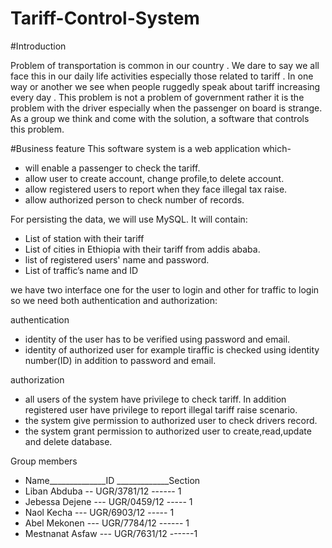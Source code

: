 # Tariff-Control-System

#Introduction

Problem of transportation is common in our country . We dare to say we all face this in our daily life activities especially those related to tariff . In one way or another we see when people ruggedly speak about tariff increasing every day . This problem is not a problem of government rather it is the problem with the driver especially when the passenger on board is strange. As a group we think and come with the solution, a software that controls this problem.

#Business feature
This software system is a web application which-
-	will enable a passenger to check the tariff. 
-	allow user to create account, change profile,to delete account.
-	allow registered users to report when they face illegal tax raise. 
-	allow authorized person to check number of records.

For persisting the data, we will use MySQL. It will contain:
-	List of station with their tariff
-	List of cities in Ethiopia with their tariff from addis ababa.
-	list of registered users' name and password.
-	List of traffic’s name and ID

we have two interface one for the user to login and other for traffic to login so we need both authentication and authorization:

authentication
- identity of the user has to be verified using password and email.
- identity of authorized user for example tiraffic is checked using identity number(ID) in addition to password and email.
              
authorization
- all users of the system have privilege to check tariff. In addition registered user have privilege to report illegal tariff raise scenario.
- the system give permission to authorized user to check drivers record.
- the system grant permission to authorized user to create,read,update and delete database.


Group members
   - Name______________ID _____________Section
- Liban Abduba  --  UGR/3781/12 ------ 1
- Jebessa Dejene --- UGR/0459/12 ----- 1
- Naol Kecha  ---   UGR/6903/12 -----   1
- Abel Mekonen  --- UGR/7784/12  ------  1
- Mestnanat Asfaw  --- UGR/7631/12  ------1